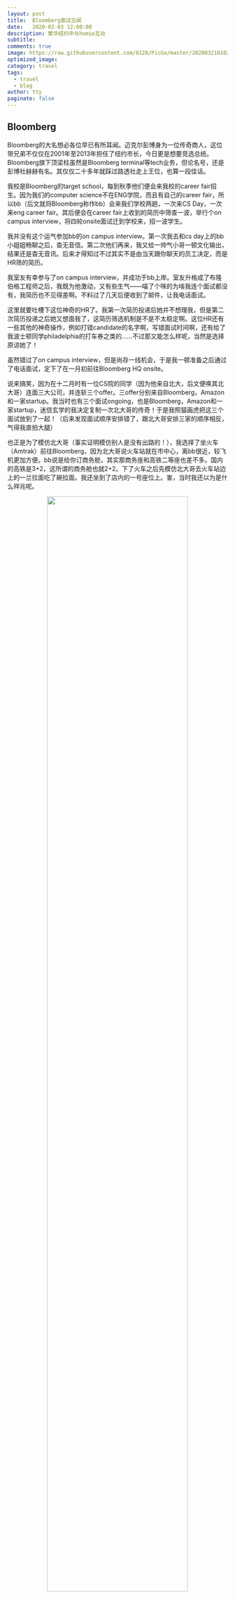 ```yaml
---
layout: post
title:  Bloomberg面试见闻
date:   2020-02-03 12:00:00
description: 繁华纽约中与homie互动
subtitle: 
comments: true
image: https://raw.githubusercontent.com/8128/PicGo/master/20200321010223.png
optimized_image: 
category: travel
tags:
  - travel
  - blog
author: tty
paginate: false
---
```


## Bloomberg

Bloomberg的大名想必各位早已有所耳闻。迈克尔彭博身为一位传奇商人，这位带兄弟不仅仅在2001年至2013年担任了纽约市长，今日更是想要竞选总统。Bloomberg旗下顶梁柱虽然是Bloomberg terminal等tech业务，但论名号，还是彭博社赫赫有名。其仅仅二十多年就踩过路透社走上王位，也算一段佳话。

我校是Bloomberg的target school，每到秋季他们便会来我校的career fair招生。因为我们的computer science不在ENG学院，而且有自己的career fair，所以bb（后文就将Bloomberg称作bb）会来我们学校两趟，一次来CS Day，一次来eng career fair。其后便会在career fair上收到的简历中筛查一波，举行个on campus interview，将四轮onsite面试迁到学校来，招一波学生。

我并没有这个运气参加bb的on campus interview。第一次我去和cs day上的bb小姐姐畅聊之后，杳无音信。第二次他们再来，我又给一帅气小哥一顿文化输出，结果还是杳无音讯。后来才得知过不过其实不是由当天跟你聊天的员工决定，而是HR筛的简历。

我室友有幸参与了on campus interview，并成功于bb上岸。室友升格成了布隆伯格工程师之后，我既为他激动，又有些生气——喵了个咪的为啥我连个面试都没有，我简历也不见得差啊。不料过了几天后便收到了邮件，让我电话面试。

这里就要吐槽下这位神奇的HR了。我第一次简历投递后她并不想理我，但是第二次简历投递之后她又想面我了，这简历筛选机制是不是不太稳定啊。这位HR还有一些其他的神奇操作，例如打错candidate的名字啊，写错面试时间啊，还有给了我波士顿同学philadelphia的打车券之类的……不过那又能怎么样呢，当然是选择原谅她了！

虽然错过了on campus interview，但是尚存一线机会，于是我一顿准备之后通过了电话面试，定下了在一月初前往Bloomberg HQ onsite。

说来搞笑，因为在十二月时有一位CS院的同学（因为他来自北大，后文便唤其北大哥）连面三大公司，并连斩三个offer。三offer分别来自Bloomberg，Amazon和一家startup。我当时也有三个面试ongoing，也是Bloomberg，Amazon和一家startup，迷信玄学的我决定复制一次北大哥的传奇！于是我照猫画虎把这三个面试放到了一起！（后来发现面试顺序安排错了，跟北大哥安排三家的顺序相反，气得我直拍大腿）

也正是为了模仿北大哥（事实证明模仿别人是没有出路的！），我选择了坐火车（Amtrak）前往Bloomberg，因为北大哥说火车站就在市中心，离bb很近，较飞机更加方便。bb说是给你订商务舱，其实那商务座和高铁二等座也差不多。国内的高铁是3+2，这所谓的商务舱也就2+2。下了火车之后先模仿北大哥去火车站边上的一兰拉面吃了碗拉面。我还坐到了店内的一号座位上。害，当时我还以为是什么祥兆呢。

<div style="text-align:center">
<img src="/images/20200204/yilan.jpeg" alt="" width="80%"/>
</div>

![](https://raw.githubusercontent.com/8128/PicGo/master/20200321010442.png)

吃完面就打算用bb给报销的打车券打的去旅馆。结果一打开uber app，发现这打车券用不了。再定睛一看发现自己只有两张打车券。原来bb这抠门公司只给坐飞机的人四张打车券，假如你选择坐火车的话只有两张打车券，也就是你家到你们城市火车站来回的打车券。我人傻在原地，看了眼走路要五十分钟，最要命的是刚才一顿找打车券的操作把我手机整没电了，我刚记下旅店在哪，我手机就彻底黑了……我只好徒步走了四十多分钟去了旅店。

假如你也要面bb，那你大概就是被安排住在fitzpatrick。可这fitzpatrick，每个人竟然也是不一样的。我被安排在了fitzpatrick manhattan，离bb大楼只有2分钟路程，我同学便被安排在了另一家，要走二十分钟……进去以后直接说自己是来面试bb的，接待便会给你房卡和早餐券。

这家旅馆装修尚可，只是一走进电梯便有种跨入大清的错觉，电梯缓缓的蠕动速度让我不禁怀疑这是不是天龙人电梯，是不是人力在拉动这玩意上下行走。房间总体装修很棒，除了窗帘实际上不挡视野——我往外一看，对面的人在房间里做什么被我看得一清二楚。

那晚简直煎熬。这不是我第一次面试，但我不知道为什么就是平静不下来，躺在床上心率都有120，张口闭口就是behavior question，why bloomberg。可能我当时已经意识到我们寝室只有一个headcount了。

于是第二天，没咋睡的我把头发吹成大人模样，熨了下衬衫就下楼吃早饭了。不得不说早饭还不错，并不是自助餐，你到楼下一做，把早餐券给服务员，一会他便端着热腾腾的面包，一盘水果和一杯红茶过来了。随便吃了点我便起身前往Bloomberg headquarter，731 Lexington avenue。

## Bloomberg HQ

作为一家金融公司，牌面这一块必须安排的明明白白的。我刚走进去，估计是门卫觉得我配不上他们金融公司的高雅气质，主动跑过来问我是干嘛的。我这么儒雅随和的人，当然是平和谦虚地对傲然的保安说：我是来面试的。于是被领到台前拍了张照片，然后带着临时工牌就上了六楼。

六楼是布隆伯格的开放参观楼。当然说是开放参观，那你至少也得被邀请，不然你是门都进不来的。进去后小哥先让我去储物间放了大衣，然后让我坐在门口的沙发上，等HR过来。沙发前面就是摆放着各种零食饮料的大厅，大厅顶上还有各式各样的显示器，显示着各种金融数据，涨幅跌幅不同货币的汇率等等。我刚在那坐下来，边上的妹子便转过头来跟我打了个招呼握了个手。她说她是波士顿本地人，我听她说话的时候声音都在颤抖，搞得我也有些紧张，于是赶紧起身去打了杯热水让自己清醒点。

不一时来面试的人越来越多，最后约莫到了十多个人，其中女生比例还挺高的。在约定的时间十多分钟后，HR终于到来，是个挺可爱的亚裔妹子。她先介绍了下一边供参观的bloomberg terminal，然后带着我们下了旋转扶梯。“这是世界上屈指可数的旋转扶梯。虽然这栋楼不是我们的，但是这座扶梯属于bloomberg”

刚下电梯就能看见左侧的bloomberg播音台，和右边他们电视台的演播室，可谓十分炫酷。前方则是一排古董bloomberg机器，说是历史博物馆。这排古董机器前甚至禁止拍照。我眼尖，一眼看到里面一台二十年前的机子装的竟然是win7系统……你们确定这不是你们瞎搞的模型机吗？这是真机？

其后我们便到了他们的办公区域。这办公室便和好莱坞电影里的美国金融公司办公室没啥区别，只是所有会议室都是玻璃门。HR还和我们讲了他们的transparency准则。说迈克尔彭博要求整个公司公开透明，所以会议室内部都是从外部可见的，大楼也是透明玻璃外壳，你们能从外面看到里面。有几次彭博看到员工开会时把门关着，边去把门拉开了。不料过了段时间再去发现他们把门又关上了。于是彭博大怒，第二天就把那扇门拆除了……

她还说在彭博没有人有独自的封闭办公室，甚至连彭博本人也只是有个寻常工位而已，你甚至有时能在工位上见到他。她们彭博就是这么公开透明！

于是我不禁开始怀疑昨天能看到对面房间的旅馆，是不是也算Bloomberg transparency的具体实现方案……

之后我们便回到了最初的沙发处。此时已有一大堆面试官扎堆于沙发前，呼唤着你的名字。我便跟着我的面试官去了面试的会议厅。

面试并不顺利。一是我发挥失常，二是我很不习惯用白板，三是面试官也有点呆呆的竟然没看懂我代码……结合我后两次平常心就面过了的经验来看，心态放好才是面试的关键，刷题多少还是minor problem。

其中还有一段很尴尬的插曲。第一轮面完后两个面试官很热情地问我要不要去洗手间。我说不用不用，他们又问我要不要喝点热水，我想了想说好吧那我去接点水。于是我便从三楼的会议厅跟着他俩上了六楼……没想到上去了以后就下不来了！我再次企图从旋转扶梯那里下楼的时候被保安拦住了，告诉我“你这样的临时工牌只能待在六楼，除非有戴普通工牌的人陪同。”我大吃一惊，只好又去找接待。接待问我我面试官是谁，这我哪记得住啊，我只好报了我HR的名字。过了约莫半个小时，下一轮的面试官才前来把我接走了。也就因为这个事，我午饭也没吃就开始了第二轮……

第二轮结束后便被告知今日已all set，便是凉凉的意思（一个通过的人会有四轮）。我脑袋里轰隆一声，准备了这么久的公司就这样凉了，准备了半天的behavior question都没被问到，人就被赶出去了。可能我瞬间面色憔悴，形容枯槁，面试官为了安慰我，问我要不要去28楼看看风景。我摇了摇头，“不用不用，我自己走就行了”（所以你们看到的封面文章图片并不是我拍的，而是我另一个面试的同学拍的）

来到六楼后，我又跟他说不用再陪我了，我一人下去就行了。他坚持送我下去，说这是他的责任。一路到了门口，他告别的时候跟我说：“看你的表情，我知道你一路上可能想了很多，但是请不用太纠结于这两轮的面试，继续加油吧。”

even he rejected me he's still a nice guy 

## 纽约火车站 Penn station

我端着我还没动过的午饭饭盒走出了bloomberg大楼，一副刚被解雇的落魄模样，开始漫无目的的在纽约转悠。bloomberg的火车票出发时间是5 pm，因为他默认你可能会面到四点。然而我两点不到就出来了，走到火车站时也才三点。刚进火车站便看到KFC老爷爷温暖人心的笑，我决定在快餐店门口座椅上休息会

我把bb给我的饭盒放在了桌上，坐在座位上刷起了一亩三分地。不一会一个年迈的黑人女性走到我边上，问我能不能坐在我边上。当时我还没警觉，我说你坐呗。于是她便坐了下来，在我身边吃完了她的三明治，然后走了。走的时候还对我说了句thank you。我疑惑，问thank you for what？她说thank you for let me sit here。这着实让我摸不着头脑。

结果不一时又一个黑人女性过来了，问我身上有没有钱，她想吃东西。我心情也不好，跟她说了句没有，便没再说话。可她却缠着我，不肯离开。我便从bb的午餐盒中拿出了bb的旅行报销prepaid card，接着把午餐盒推给了她。“你要吃东西你吃这个吧”我跟她说。不料她竟然还露出了一副嫌弃的表情！此时旁边的必胜客老板早就看这几个流浪汉不爽多时了，叫来了警察要赶走她。她见警察靠过来，便拿起我的bb饭盒走了……

我寻思着饭盒也给出去了，肚子也有点饿，还是买点KFC垫垫吧，于是去KFC排队买吮指原味鸡。不一时竟看到那拿了我饭盒的黑人女性转头回来了，开始坐下吃我饭盒里的三明治。不久后，远处一个高大壮硕的黑哥走了过来，开始跟拿了我饭盒的黑人女性聊天，聊完便向我这里走来。我心中暗道一声不好，但又无法溜溜球，只好噘嘴强装出一副李小龙的样子。只见那黑哥过来，“yo，you still have any free sandwich？”

“no, not any more. that's the last one”

接着黑哥就冷哼一声，沉身猛力用肩膀朝我冲撞了过来。靠，要不是我李小龙附体，可能真被他撞倒，在下怎么也是70kg级选手，虽然晃了晃还是稳如泰山的站住了。

旋即警察们又来了一趟。这次是真正的把这流浪汉两兄妹赶走了。我总算是能平下心来吃了顿原味鸡，跑路回家。

总的来说bb的面试还是令人失望。倘若再给我一次机会，我一定不那么费劲心力了。花的时间太多，让我有种必须成功的压力。这过大的压力实在不一定是件好事。压力之下还是冷静比较重要。